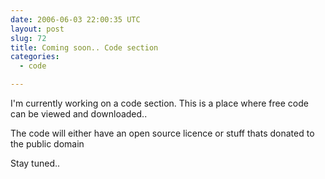 ```yaml
---
date: 2006-06-03 22:00:35 UTC
layout: post
slug: 72
title: Coming soon.. Code section
categories:
  - code

---
```

I'm currently working on a code section. This is a place where free code can be viewed and downloaded..

The code will either have an open source licence or stuff thats donated to the public domain

Stay tuned..